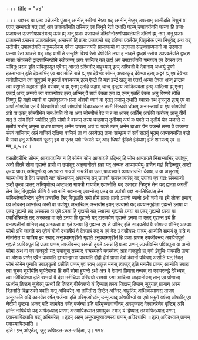 +++
title = "०४"

+++
यज्ञस्य वा एताः पन्नेजनीः पुंसाम् अग्नीत् स्त्रीणां नेष्टा यद् अग्नीन् नेष्टुर् उपस्थम् आसीदति मिथुनं वा एतत् सम्भवतो यत् तर्ह्य् अप उपप्रवर्तयति तस्मिन्न् एव मिथुने रेतो दधाति पत्न्य् उपप्रवर्तयति पत्न्या हि प्रजाः प्रजायन्त ऊरुणोपप्रवर्तयत्य् ऊरुं ह्य् अनु प्रजाः प्रजायन्ते दक्षिणेनोरुणोपप्रवर्तयति दक्षिणं ह्य् ·रुम् अनु प्रजाः प्रजायन्ते ऽन्तरत उपप्रवर्तयत्य् अन्तरतो हि प्रजाः प्रजायन्ते यद् दक्षिणा प्रवर्तयेत् पितृलोक एना निधुवेद् अथ यद् उदीचीर् उपप्रवर्तयति मनुष्यलोकम् एवैना उपप्रजनयति प्राजापत्यो वा उद्गाता सङ्क्शाप्यमानो वा उद्गाता पत्न्या रेता आदत्ते यद् आह वामी ते सन्दृशि विश्वं रेतो धेषीयेति तथा ह नादत्ते द्वादशे स्तोत्र उपप्रवर्तयति द्वादश मासाः संवत्सरो द्वादशाग्निष्टोमे स्तोत्राण्य् आपः शान्तिर् यत् तर्ह्य् अप उपप्रवर्तयति शमयत्य् एव देवस्य त्वा सवितुः प्रसव इति सवितृप्रसूत एवैनम् आदत्ते ऽश्विनोर् बाहुभ्याम् इत्य् अश्विनौ वै देवानाम् अध्वर्यू पूष्णो हस्ताभ्याम् इति देवताभिर् एव ग्रावासीति राते ह्य् एष देवेभ्यः सोमम् अध्वरकृद् देवेभ्या इत्य् अद्वरं ह्य् एष देवेभ्यः करोतीन्द्राय त्वा सुषुत्तमं मधुमन्तं पयस्वन्तम् इत्य् ऐन्द्रो हि यज्ञ इन्द्रं खलु वा एतर्ह्य् अन्या देवता अन्व् इन्द्राय त्वा वसुमते रुद्रवता इति वसवश् च ह्य् एनम् एतर्हि रुद्राश् चान्व् इन्द्राय त्वादित्यवता इत्य् आदित्या ह्य् एनम् एतर्ह्य् अन्व् अग्नये त्वा रायस्पोषद इत्य् अग्निर् वै सर्वा देवता एता ह्य् एनम् एतर्हि देवता अनु विष्णवे त्वेति विष्णुर् हि यज्ञो व्यानो वा उपांशुसवनः प्रजा अंशवो व्यानं वा एतत् प्रजासु दधाति श्वात्राः स्थ वृत्रतुरा इत्य् एष वा अपां सोमपीथ एतं वै विश्वामित्रो ऽपां सोमपीथं विदाञ्चकार तस्मै सिन्धवो धोक्षम् अनमन्तापां वा एष सोमपीथो ऽपो वा एतत् सोमपीथेन समर्धयति यो वा अपां सोमपीथं वेद न ह वा आस्व् आर्तिम् आर्छति करोत्य् आसु वीर्यं यत् ते सोम दिवि ज्योतिर् इति सोमो वै वाजस् तस्य चन्द्रमास् तृतीयम् अयं यः पवते स तृतीयं येन यजन्ते स तृतीयं गर्भान् अमुना दाधार प्राणान् अनेन यछत्य् अयं यः पवते ऽन्नम् अनेन दाधार येन यजन्ते तस्य वै वाजस्य सत्यं वाजिनम् अन्नं वाजिनं दक्षिणा वाजिनं ता वा अस्यैतत् तन्वः सम्भृत्य तं सर्वं सतनुं भूतम् आप्याययन्ति वज्रो वै ग्रावा हनू अधिषवणे क्रूरम् इव वा एतद् यज्ञे क्रियते यद् आह धिषणे ईडिते ईडेथाम् इति शमयत्य् एव ॥म्स्_४,५।४॥  
    
वसतीवरीभिः सोमम् आप्याययन्ति न हि सोमेन सोम आप्यायते ऽद्भिर् हि सोम आप्यायते निग्राभ्याभिर् उपांशुम् अतो हीतरे सोमा गृह्यन्ते प्राणो वा उपांशुर् अङ्गानीतरे ग्रहा यद् अन्यत आप्याययेयुः प्राणेन यज्ञं विछिन्द्युर् अष्टौ कृत्वः प्रातर् अभिषुणोत्य् अष्टाक्षरा गायत्री गायत्रीं वा एतत् प्रातःसवने व्यायातयन्ति देवाश् च वा असुराश् चास्पर्धन्त ते देवा उपांशौ यज्ञं संस्थाप्यम् अपश्यंस् तम् उपांशौ समस्थापयंस् तद् उपांशा एव यज्ञः संस्थाप्यो ऽष्टौ कृत्वः प्रातर् अभिषुणोत्य् अष्टाक्षरा गायत्री गायत्रीम् एवाप्नोति यद् एकादश त्रिष्टुभं तेन यद् द्वादश जगतीं तेन त्रिर् विगृह्णाति त्रीणि वै सवनानि सवनान्य् एवाप्नोत्य् एतद् वा उपांशौ यज्ञं समतिष्ठिपंस् तेन संस्थितेनारिष्टेन भूतेन प्रचरन्ति त्रिर् विगृह्णाति त्रयो हीमे प्राणाः प्राणो ऽपानो व्यानो ऽथो त्रयो वा इमे लोका इमान् एव लोकान् आप्नोत्य् असौ वा उपांशुर् अन्तरिक्षम् अन्तर्याम इयम् उपयामो यद् उपयामगृहीता गृह्यन्ते ऽनया वा एतद् गृह्यन्ते तद् अस्कन्ना वा एते ऽनया हि गृह्यन्ते यत् स्थाल्या गृह्यन्ते ऽनया वा एतद् गृह्यन्ते ऽस्या वा एषाधिक्रियते तद् अस्कन्ना वा एते ऽनया हि गृह्यन्ते यद् दारुमयेण गृह्यन्ते ऽनया वा एतद् गृह्यन्त इयं हि वनस्पतीनां योनिस् तद् अस्कन्ना वा एते ऽनया हि गृह्यन्त एष ते योनिर् इति सादयतीयं वै सोमस्य योनिर् अस्याः सोमो ऽधि जायते स्व एवैनं योनौ दधातीयं वै देवपात्रं तद् य एवं वेद प्र वसीयसः पात्रम् आप्नोति ब्रामणं तु पात्रे न मीमांसेत यः पात्रिय इव स्याद् अनुपयामगृहीतो गृह्यते ऽनुपयामगृहीतं हि प्रजाः प्राणम् उपजीवन्त्य् अपवित्रपूतो गृह्यते ऽपवित्रपूतं हि प्रजाः प्राणम् उपजीवन्त्य् असन्नो हूयते ऽसन्नं हि प्रजाः प्राणम् उपजीवन्ति पवित्रपूता वा अन्ये सोमा अथ वा एष वाक्पूतो यद् उपांशुस् तस्माद् वाचस्पतये पवस्वेत्य् आह वाक्पूतो ह्य् एषो ऽंशुभिः पावयति प्राणा वा अंशवः प्राणैर् एवैनं पावयति द्वाभ्यान्द्वाभ्यां पावयति द्वौद्वौ हीमे प्राणा देवो देवानां पवित्रम् असीति यत् स्वित् सोमं सोमेन पुनाति स्वाङ्कृतो ऽसीति प्राणम् एव स्वम् अकृत मनस् त्वाष्ट्व् इति मनसैव प्राणम् आप्नोति स्वाहा त्वा सुभव सूर्यायेति सूर्यदेवत्या हि सर्वे सोमा हूयन्ते ऽथो अत्र वै देवानां प्रियास् तन्वस् ता एवावरुन्द्धे देवेभ्यस् त्वा मरीचिपेभ्या इति रश्मयो वै देवा मरीचिपाः परिधयो रश्मयो ऽसा आदित्य आहवनीयस् तान् एव प्रीणात्य् ऊर्ध्वस् तिष्ठन् जुहोत्य् ऊर्ध्वो हि तिष्ठन् वीर्यवत्तरो यं द्विष्यात् तस्य जिह्मस् तिष्ठन् जुहुयात् प्राणान् अस्य व्लिनाति विह्वारुको भवति यद्य् अभिचरेद् आ तमितोस् तिष्ठेद् अग्निर् आहुतिम् अभित्वरमाणस् ताजग् अनुगछति यदि कामयेत वर्षेत् पर्जन्या इति परिमृज्योर्ध्वम् उन्मृज्याद् ओषधीभ्यो वा एषो ऽमुतो वर्षत्य् ओषधीर् एव नेदीयो वृष्ट्या अकर् यदि कामयेत वर्षेत् पर्जन्या इति परिमृज्यावाचीनम् अवमृज्याद् वैश्वानरेणैव वृष्टिम् अपि हन्ति नापिधेयो यद् अपिदध्यात् प्राणम् अस्यापिदध्यात् प्रमायुकः स्याद् यं द्विष्यात् तस्यापिदध्यात् प्राणम् एवास्यापिदधाति यद्य् अभिचरेत् ॥ इदम् अहम् अमुष्यामुष्यायणस्य प्राणम् अपिदधामि ॥ इत्य् अपिदध्यात् प्राणम् एवास्यापिदधाति ॥  
इति : फ़्न् ओएर्तेल्, ज़ुर् कपिष्ठल-कठ-संहिता, प्। ११४  
    
